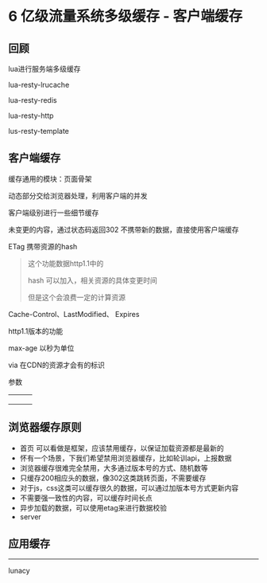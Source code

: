 # 6 亿级流量系统多级缓存 - 客户端缓存

## 回顾

lua进行服务端多级缓存

lua-resty-lrucache

lua-resty-redis

lua-resty-http

lus-resty-template



## 客户端缓存

缓存通用的模块：页面骨架

动态部分交给浏览器处理，利用客户端的并发

客户端级别进行一些细节缓存





未变更的内容，通过状态码返回302 不携带新的数据，直接使用客户端缓存



ETag 携带资源的hash

> 这个功能数据http1.1中的
>
> hash 可以加入，相关资源的具体变更时间
>
> 但是这个会浪费一定的计算资源





Cache-Control、LastModified、 Expires

http1.1版本的功能

max-age 以秒为单位



via 在CDN的资源才会有的标识



参数

|      |      |      |
| ---- | ---- | ---- |
|      |      |      |
|      |      |      |
|      |      |      |



## 浏览器缓存原则

- 首页 可以看做是框架，应该禁用缓存，以保证加载资源都是最新的
- 怀有一个场景，下我们希望禁用浏览器缓存，比如轮训api，上报数据
- 浏览器缓存很难完全禁用，大多通过版本号的方式、随机数等
- 只缓存200相应头的数据，像302这类跳转页面，不需要缓存
- 对于js，css这类可以缓存很久的数据，可以通过加版本号方式更新内容
- 不需要强一致性的内容，可以缓存时间长点
- 异步加载的数据，可以使用etag来进行数据校验
- server



## 应用缓存







---

lunacy
